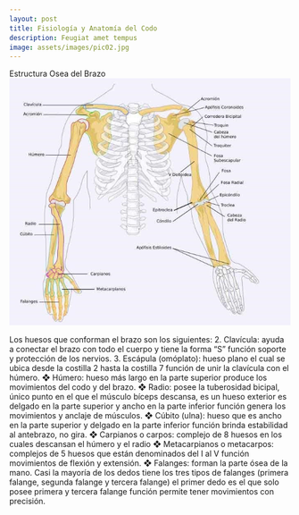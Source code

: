 ```yaml
---
layout: post
title: Fisiología y Anatomía del Codo
description: Feugiat amet tempus
image: assets/images/pic02.jpg
---
```


Estructura Osea del Brazo
<span class="image fit"><img src="assets/images/F1.jpg" alt="" /></span>
<p><span class="image left"><img src="assets/images/pic09.jpg" alt="" /></span>Los huesos que conforman el brazo son los siguientes: 
2.	Clavícula: ayuda a conectar el brazo con todo el cuerpo y tiene la forma “S” función soporte y protección de los nervios.
3.	Escápula (omóplato): hueso plano el cual se ubica desde la costilla 2 hasta la costilla 7 función de unir la clavícula con el húmero. 
❖	Húmero: hueso más largo en la parte superior produce los movimientos del codo y del brazo. 
❖	Radio: posee la tuberosidad bicipal, único punto en el que el músculo bíceps descansa, es un hueso exterior es delgado en la parte superior y ancho en la parte inferior   función genera los movimientos y anclaje de músculos. 
❖	Cúbito (ulna): hueso que es ancho en la parte superior y delgado en la parte inferior función brinda estabilidad al antebrazo, no gira.
❖	Carpianos o carpos: complejo de 8 huesos en los cuales descansan el húmero y el radio 
❖	Metacarpianos o metacarpos: complejos de 5 huesos que están denominados del I al V función movimientos de flexión y extensión.
❖	Falanges: forman la parte ósea de la mano. Casi la mayoría de los dedos tiene los tres tipos de falanges (primera falange, segunda falange y tercera falange) el primer dedo es el que solo posee primera y tercera falange función permite tener movimientos con precisión.
</p>
